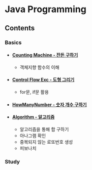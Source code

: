 # Java Programming

## Contents

### Basics

- #### [Counting Machine - 잔돈 구하기](https://github.com/qskeksq/CountingMachine_for_method)
  - 객체지향 함수의 이해

- #### [Control Flow Exc - 도형 그리기](https://github.com/qskeksq/Java_ControlFlow)
  - for문, if문 활용

- #### [HowManyNumber - 숫자 개수 구하기](https://github.com/qskeksq/HowManyNumber)

- #### [Algorithm - 알고리즘](https://github.com/qskeksq/Algorithm)
  - 알고리즘을 통해 합 구하기
  - 아나그램 확인
  - 중복되지 않는 로또번호 생성
  - 피보나치


### Study

